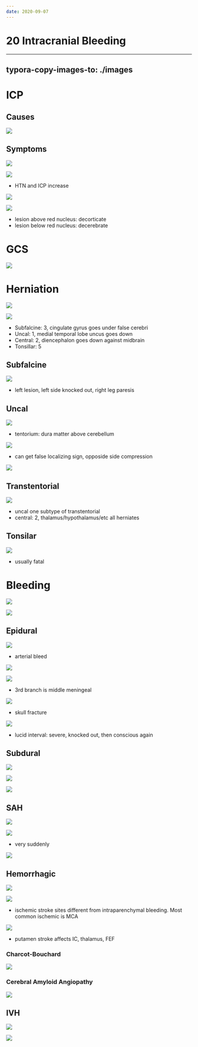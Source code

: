```yaml
---
date: 2020-09-07
---
```


# 20 Intracranial Bleeding
---

## typora-copy-images-to: ./images

# ICP

## Causes

![](https://photos.thisispiggy.com/file/wikiFiles/FE057C43-0AE6-4083-AFF9-E16C73DDDE50.jpg)

## Symptoms

![](https://photos.thisispiggy.com/file/wikiFiles/FC9F03BD-8A52-4E35-B0E0-21EA5359B5B4.jpg)

![](https://photos.thisispiggy.com/file/wikiFiles/48EFBFD6-A29F-41CD-A7DC-B196EA654009.jpg)

- HTN and ICP increase

![](https://photos.thisispiggy.com/file/wikiFiles/19E9FE3F-1524-4EF6-A02E-336B275F72C3.jpg)

![](https://photos.thisispiggy.com/file/wikiFiles/6236BAAC-93CA-4C51-9916-794832342355.jpg)

- lesion above red nucleus: decorticate
- lesion below red nucleus: decerebrate

# GCS

![](https://photos.thisispiggy.com/file/wikiFiles/9BD43229-F701-4AD4-92BC-2AB8C4CF3ED5.jpg)

# Herniation

![](https://photos.thisispiggy.com/file/wikiFiles/F12B0777-0C74-466C-B20C-32BA51A4530B.jpg)

![](https://photos.thisispiggy.com/file/wikiFiles/2FB2E9BA-9AFD-4E9D-A5A7-891168B55CA9.jpg)

- Subfalcine: 3, cingulate gyrus goes under false cerebri
- Uncal: 1, medial temporal lobe uncus goes down
- Central: 2, diencephalon goes down against midbrain
- Tonsillar: 5

## Subfalcine

![](https://photos.thisispiggy.com/file/wikiFiles/14E281F2-8AFD-451D-91B3-23531E2D4254.jpg)

- left lesion, left side knocked out, right leg paresis

## Uncal

![](https://photos.thisispiggy.com/file/wikiFiles/EA76FAF2-D817-4568-870E-D21108096C51.jpg)

- tentorium: dura matter above cerebellum

![](https://photos.thisispiggy.com/file/wikiFiles/11E3166E-F0D0-45E0-9E3E-35B1E89162C6.jpg)

- can get false localizing sign, opposide side compression

![](https://photos.thisispiggy.com/file/wikiFiles/588DAB57-39FA-4EEA-9DEC-1204C546CBD9.jpg)

## Transtentorial

![](https://photos.thisispiggy.com/file/wikiFiles/4793EB6C-BDF7-4067-9C68-E1189F874270.jpg)

- uncal one subtype of transtentorial
- central: 2, thalamus/hypothalamus/etc all herniates

## Tonsilar

![](https://photos.thisispiggy.com/file/wikiFiles/EEB0A77D-3FBF-4EAD-803A-6E61F7F715FF.jpg)

- usually fatal

# Bleeding

![](https://photos.thisispiggy.com/file/wikiFiles/F8D443B6-1A65-4A5F-8C32-1A4F2E571E10.jpg)

![](https://photos.thisispiggy.com/file/wikiFiles/C5C54460-A7B2-47E7-9F9D-C14DF28EA817.jpg)

## Epidural

![](https://photos.thisispiggy.com/file/wikiFiles/A69A3337-DAB2-420D-BAE9-92278995C938.jpg)

- arterial bleed

![](https://photos.thisispiggy.com/file/wikiFiles/22E738D4-208B-4B21-A6B1-F2347FF434A5.jpg)

![](https://photos.thisispiggy.com/file/wikiFiles/31D830E3-57B8-4B6C-9C72-B3A7DE373416.jpg)

- 3rd branch is middle meningeal

![](https://photos.thisispiggy.com/file/wikiFiles/6A0AC737-F3CD-492E-86B9-D4B77190F66E.jpg)

- skull fracture

![](https://photos.thisispiggy.com/file/wikiFiles/95DF9EAD-CA5B-48DC-98F1-C98D252025E1.jpg)

- lucid interval: severe, knocked out, then conscious again

## Subdural

![](https://photos.thisispiggy.com/file/wikiFiles/D27C203A-2533-46D6-A879-CC00CF427799.jpg)

![](https://photos.thisispiggy.com/file/wikiFiles/91029B52-FBDE-4341-A3A0-36B66DCEE37D.jpg)

![](https://photos.thisispiggy.com/file/wikiFiles/B7B4BC7A-33E9-4B11-ADFF-4F600C1E88D3.jpg)

## SAH

![](https://photos.thisispiggy.com/file/wikiFiles/762E89E9-C29C-482B-BDA8-609AEE08B064.jpg)

![](https://photos.thisispiggy.com/file/wikiFiles/BBD46BEB-29C9-4AFF-84FD-85857838D75F.jpg)

- very suddenly

![](https://photos.thisispiggy.com/file/wikiFiles/3FBAEEF7-AE6E-40DD-AAB6-9CB05EE44F96.jpg)

## Hemorrhagic

![](https://photos.thisispiggy.com/file/wikiFiles/CCEDEED7-C971-407D-A37B-238470BBF214.jpg)

![](https://photos.thisispiggy.com/file/wikiFiles/DDF854FF-03AF-4786-9744-16A1F5E65008.jpg)

- ischemic stroke sites different from intraparenchymal bleeding. Most common ischemic is MCA

![](https://photos.thisispiggy.com/file/wikiFiles/3611FE2D-C1CE-4B33-8020-3573CE66F963.jpg)

- putamen stroke affects IC, thalamus, FEF

### Charcot-Bouchard

![](https://photos.thisispiggy.com/file/wikiFiles/809651B3-D2D5-4157-AA6A-96EC01770662.jpg)

### Cerebral Amyloid Angiopathy

![](https://photos.thisispiggy.com/file/wikiFiles/D937895B-8AEC-4EB2-8CF8-FB076E9FA130.jpg)

## IVH

![](https://photos.thisispiggy.com/file/wikiFiles/800D3A57-9CAC-434E-B753-653922E82AD0.jpg)

![](https://photos.thisispiggy.com/file/wikiFiles/0504BCC8-946B-4491-BA14-C8B0E41F805A.jpg)

